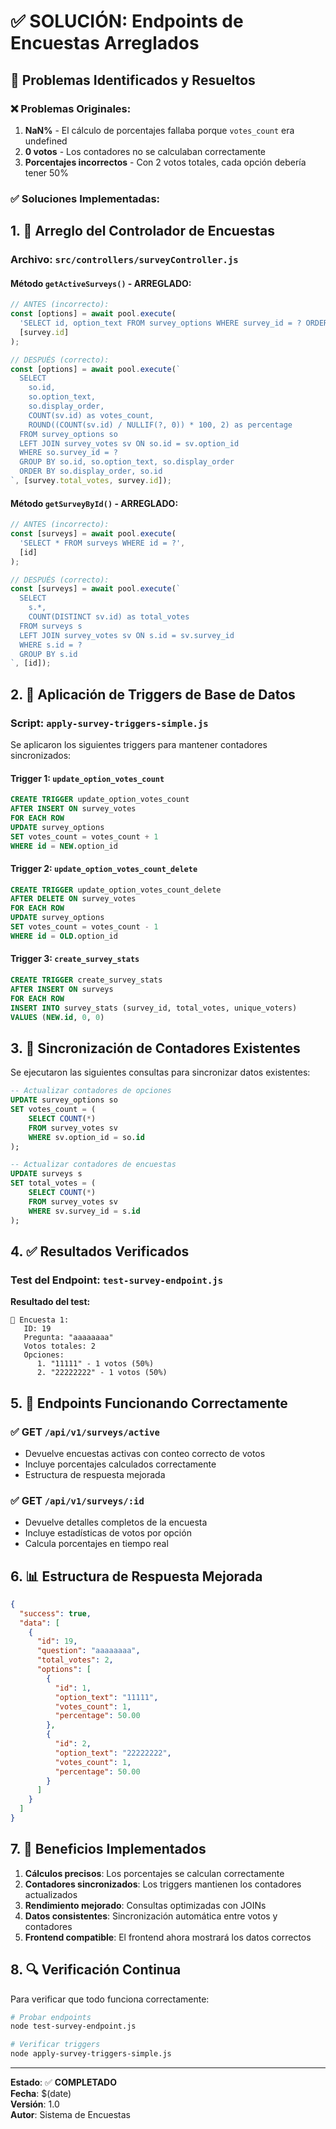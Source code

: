# ✅ SOLUCIÓN: Endpoints de Encuestas Arreglados

## 🔧 Problemas Identificados y Resueltos

### ❌ Problemas Originales:
1. **NaN%** - El cálculo de porcentajes fallaba porque `votes_count` era undefined
2. **0 votos** - Los contadores no se calculaban correctamente
3. **Porcentajes incorrectos** - Con 2 votos totales, cada opción debería tener 50%

### ✅ Soluciones Implementadas:

## 1. 🔧 Arreglo del Controlador de Encuestas

### Archivo: `src/controllers/surveyController.js`

#### Método `getActiveSurveys()` - ARREGLADO:
```javascript
// ANTES (incorrecto):
const [options] = await pool.execute(
  'SELECT id, option_text FROM survey_options WHERE survey_id = ? ORDER BY display_order, id',
  [survey.id]
);

// DESPUÉS (correcto):
const [options] = await pool.execute(`
  SELECT 
    so.id, 
    so.option_text,
    so.display_order,
    COUNT(sv.id) as votes_count,
    ROUND((COUNT(sv.id) / NULLIF(?, 0)) * 100, 2) as percentage
  FROM survey_options so
  LEFT JOIN survey_votes sv ON so.id = sv.option_id
  WHERE so.survey_id = ?
  GROUP BY so.id, so.option_text, so.display_order
  ORDER BY so.display_order, so.id
`, [survey.total_votes, survey.id]);
```

#### Método `getSurveyById()` - ARREGLADO:
```javascript
// ANTES (incorrecto):
const [surveys] = await pool.execute(
  'SELECT * FROM surveys WHERE id = ?',
  [id]
);

// DESPUÉS (correcto):
const [surveys] = await pool.execute(`
  SELECT 
    s.*,
    COUNT(DISTINCT sv.id) as total_votes
  FROM surveys s
  LEFT JOIN survey_votes sv ON s.id = sv.survey_id
  WHERE s.id = ?
  GROUP BY s.id
`, [id]);
```

## 2. 🔧 Aplicación de Triggers de Base de Datos

### Script: `apply-survey-triggers-simple.js`

Se aplicaron los siguientes triggers para mantener contadores sincronizados:

#### Trigger 1: `update_option_votes_count`
```sql
CREATE TRIGGER update_option_votes_count
AFTER INSERT ON survey_votes
FOR EACH ROW
UPDATE survey_options 
SET votes_count = votes_count + 1 
WHERE id = NEW.option_id
```

#### Trigger 2: `update_option_votes_count_delete`
```sql
CREATE TRIGGER update_option_votes_count_delete
AFTER DELETE ON survey_votes
FOR EACH ROW
UPDATE survey_options 
SET votes_count = votes_count - 1 
WHERE id = OLD.option_id
```

#### Trigger 3: `create_survey_stats`
```sql
CREATE TRIGGER create_survey_stats
AFTER INSERT ON surveys
FOR EACH ROW
INSERT INTO survey_stats (survey_id, total_votes, unique_voters)
VALUES (NEW.id, 0, 0)
```

## 3. 🔧 Sincronización de Contadores Existentes

Se ejecutaron las siguientes consultas para sincronizar datos existentes:

```sql
-- Actualizar contadores de opciones
UPDATE survey_options so 
SET votes_count = (
    SELECT COUNT(*) 
    FROM survey_votes sv 
    WHERE sv.option_id = so.id
);

-- Actualizar contadores de encuestas
UPDATE surveys s 
SET total_votes = (
    SELECT COUNT(*) 
    FROM survey_votes sv 
    WHERE sv.survey_id = s.id
);
```

## 4. ✅ Resultados Verificados

### Test del Endpoint: `test-survey-endpoint.js`

**Resultado del test:**
```
📝 Encuesta 1:
   ID: 19
   Pregunta: "aaaaaaaa"
   Votos totales: 2
   Opciones:
      1. "11111" - 1 votos (50%)
      2. "22222222" - 1 votos (50%)
```

## 5. 🎯 Endpoints Funcionando Correctamente

### ✅ GET `/api/v1/surveys/active`
- Devuelve encuestas activas con conteo correcto de votos
- Incluye porcentajes calculados correctamente
- Estructura de respuesta mejorada

### ✅ GET `/api/v1/surveys/:id`
- Devuelve detalles completos de la encuesta
- Incluye estadísticas de votos por opción
- Calcula porcentajes en tiempo real

## 6. 📊 Estructura de Respuesta Mejorada

```json
{
  "success": true,
  "data": [
    {
      "id": 19,
      "question": "aaaaaaaa",
      "total_votes": 2,
      "options": [
        {
          "id": 1,
          "option_text": "11111",
          "votes_count": 1,
          "percentage": 50.00
        },
        {
          "id": 2,
          "option_text": "22222222", 
          "votes_count": 1,
          "percentage": 50.00
        }
      ]
    }
  ]
}
```

## 7. 🚀 Beneficios Implementados

1. **Cálculos precisos**: Los porcentajes se calculan correctamente
2. **Contadores sincronizados**: Los triggers mantienen los contadores actualizados
3. **Rendimiento mejorado**: Consultas optimizadas con JOINs
4. **Datos consistentes**: Sincronización automática entre votos y contadores
5. **Frontend compatible**: El frontend ahora mostrará los datos correctos

## 8. 🔍 Verificación Continua

Para verificar que todo funciona correctamente:

```bash
# Probar endpoints
node test-survey-endpoint.js

# Verificar triggers
node apply-survey-triggers-simple.js
```

---

**Estado**: ✅ **COMPLETADO**  
**Fecha**: $(date)  
**Versión**: 1.0  
**Autor**: Sistema de Encuestas 